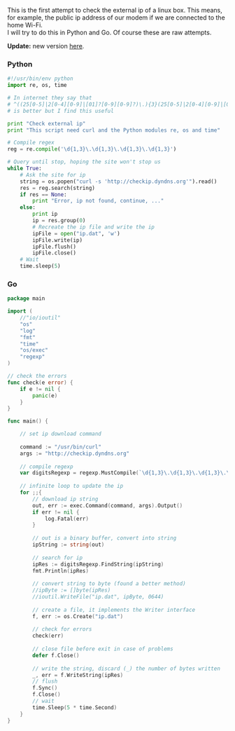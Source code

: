 <!-- 
.. link: 
.. description: 
.. tags: go, golang, Python, netword, ip
.. date: 2013/09/03 16:59:56
.. title: Check external ip
.. slug: check-external-ip
-->

This is the first attempt to check the external ip of a linux box. 
This means, for example, the public ip address of our modem if we are connected
to the home Wi-Fi.    
I will try to do this in Python and Go. Of course these are raw attempts.

**Update:** new version [here](https://github.com/brunetto/fip).

    
<!--TEASER_END-->
    
### Python

````python
#!/usr/bin/env python
import re, os, time

# In internet they say that
# ^((25[0-5]|2[0-4][0-9]|[01]?[0-9][0-9]?)\.){3}(25[0-5]|2[0-4][0-9]|[01]?[0-9][0-9]?)$
# is better but I find this useful

print "Check external ip"
print "This script need curl and the Python modules re, os and time"

# Compile regex
reg = re.compile('\d{1,3}\.\d{1,3}\.\d{1,3}\.\d{1,3}')

# Query until stop, hoping the site won't stop us
while True:
	# Ask the site for ip
	string = os.popen("curl -s 'http://checkip.dyndns.org'").read()
	res = reg.search(string)
	if res == None:
		print "Error, ip not found, continue, ..."
	else:
		print ip
		ip = res.group(0)
		# Recreate the ip file and write the ip
		ipFile = open("ip.dat", 'w')
		ipFile.write(ip)
		ipFile.flush()
		ipFile.close()
	# Wait
	time.sleep(5)
````
    
         
### Go

````go
package main

import (
	//"io/ioutil"
    "os"
    "log"
    "fmt"
    "time"
    "os/exec"
    "regexp"
)

// check the errors
func check(e error) {
    if e != nil {
        panic(e)
    }
}

func main() {

	// set ip download command
	
	command := "/usr/bin/curl"
	args := "http://checkip.dyndns.org"
	
	// compile regexp
	var digitsRegexp = regexp.MustCompile(`\d{1,3}\.\d{1,3}\.\d{1,3}\.\d{1,3}`)
	
	// infinite loop to update the ip
    for ;;{
		// download ip string
		out, err := exec.Command(command, args).Output()
		if err != nil {
			log.Fatal(err)
		}
		
		// out is a binary buffer, convert into string
		ipString := string(out)
		
		// search for ip
		ipRes := digitsRegexp.FindString(ipString)
		fmt.Println(ipRes)
		
		// convert string to byte (found a better method)
		//ipByte := []byte(ipRes)
		//ioutil.WriteFile("ip.dat", ipByte, 0644)
		
		// create a file, it implements the Writer interface
		f, err := os.Create("ip.dat")
		
		// check for errors
		check(err)
		
		// close file before exit in case of problems
		defer f.Close()
		
		// write the string, discard (_) the number of bytes written
		_, err = f.WriteString(ipRes)
		// flush 
		f.Sync()
		f.Close()
		// wait
		time.Sleep(5 * time.Second)
    }
}

````



